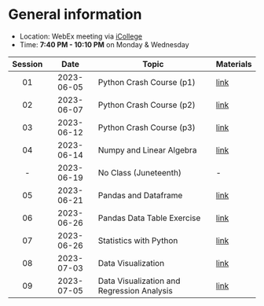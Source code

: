 # General information
* Location: WebEx meeting via [iCollege](https://gastate.view.usg.edu/d2l/home/2822689)
* Time: **7:40 PM - 10:10 PM** on Monday & Wednesday

| Session |    Date    | Topic                                      | Materials             |
| :-----: | :--------: | ------------------------------------------ | --------------------- |
|   01    | 2023-06-05 | Python Crash Course (p1)                   | [link](./2023-06-05/) |
|   02    | 2023-06-07 | Python Crash Course (p2)                   | [link](./2023-06-07/) |
|   03    | 2023-06-12 | Python Crash Course (p3)                   | [link](./2023-06-12/) |
|   04    | 2023-06-14 | Numpy and Linear Algebra                   | [link](./2023-06-14/) |
|    -    | 2023-06-19 | No Class (Juneteenth)                      | -                     |
|   05    | 2023-06-21 | Pandas and Dataframe                       | [link](./2023-06-21/) |
|   06    | 2023-06-26 | Pandas Data Table Exercise                 | [link](./2023-06-26/) |
|   07    | 2023-06-26 | Statistics with Python                     | [link](./2023-06-28/) |
|   08    | 2023-07-03 | Data Visualization                         | [link](./2023-07-03/) |
|   09    | 2023-07-05 | Data Visualization and Regression Analysis | [link](./2023-07-05/) |
